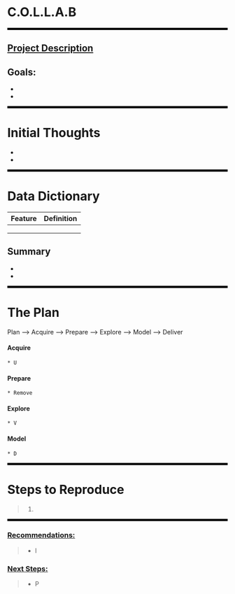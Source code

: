 # C.O.L.L.A.B
<hr style="border:2px solid black">

## <u>Project Description</u>


## Goals: 
* 
* 

<hr style="border:2px solid black">

# Initial Thoughts
 
* 
* 
 
<hr style="border:2px solid black"> 


# Data Dictionary
| Feature               | Definition |
|:----------------------|:-----------|
|  | |
|  | |
|  | |

## Summary

- 
- 
<hr style="border:2px solid black"> 


# The Plan
 
Plan --> Acquire --> Prepare --> Explore --> Model --> Deliver
 

#### Acquire
    * U
#### Prepare
    * Remove
#### Explore
    * V
#### Model
    * D

<hr style="border:2px solid black"> 

# Steps to Reproduce
>1) 
<hr style="border:2px solid black"> 
 
### <u>Recommendations:</u>

>* I

### <u>Next Steps:</u>

>* P